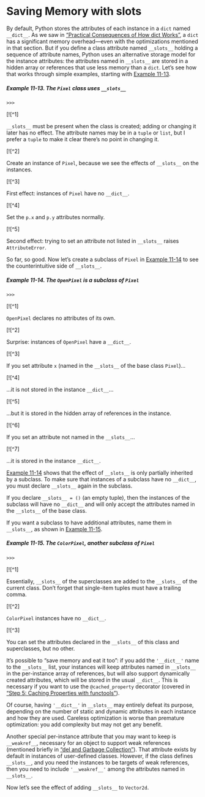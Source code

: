 # Saving Memory with __slots__

By default, Python stores the attributes of each instance in a `dict` named `__dict__`. As we saw in [“Practical Consequences of How dict Works”](ch03.html#consequences_dict_internals), a `dict` has a significant memory overhead—even with the optimizations mentioned in that section. But if you define a class attribute named `__slots__` holding a sequence of attribute names, Python uses an alternative storage model for the instance attributes: the attributes named in `__slots__` are stored in a hidden array or references that use less memory than a `dict`. Let’s see how that works through simple examples, starting with [Example 11-13](#slots_ex1).

##### Example 11-13. The `Pixel` class uses `__slots__`

```
>>> 
```

[![^1]

`__slots__` must be present when the class is created; adding or changing it later has no effect. The attribute names may be in a `tuple` or `list`, but I prefer a `tuple` to make it clear there’s no point in changing it.

[![^2]

Create an instance of `Pixel`, because we see the effects of `__slots__` on the instances.

[![^3]

First effect: instances of `Pixel` have no `__dict__`.

[![^4]

Set the `p.x` and `p.y` attributes normally.

[![^5]

Second effect: trying to set an attribute not listed in `__slots__` raises `AttributeError`.

So far, so good. Now let’s create a subclass of `Pixel` in [Example 11-14](#slots_ex2) to see the counterintuitive side of `__slots__`.

##### Example 11-14. The `OpenPixel` is a subclass of `Pixel`

```
>>> 
```

[![^1]

`OpenPixel` declares no attributes of its own.

[![^2]

Surprise: instances of `OpenPixel` have a `__dict__`.

[![^3]

If you set attribute `x` (named in the `__slots__` of the base class `Pixel`)…

[![^4]

…it is not stored in the instance `__dict__`…

[![^5]

…but it is stored in the hidden array of references in the instance.

[![^6]

If you set an attribute not named in the `__slots__`…

[![^7]

…it is stored in the instance `__dict__`.

[Example 11-14](#slots_ex2) shows that the effect of `__slots__` is only partially inherited by a subclass. To make sure that instances of a subclass have no `__dict__`, you must declare `__slots__` again in the subclass.

If you declare `__slots__ = ()` (an empty tuple), then the instances of the subclass will have no `__dict__` and will only accept the attributes named in the `__slots__` of the base class.

If you want a subclass to have additional attributes, name them in `__slots__`, as shown in [Example 11-15](#slots_ex3).

##### Example 11-15. The `ColorPixel`, another subclass of `Pixel`

```
>>> 
```

[![^1]

Essentially, `__slots__` of the superclasses are added to the `__slots__` of the current class. Don’t forget that single-item tuples must have a trailing comma.

[![^2]

`ColorPixel` instances have no `__dict__`.

[![^3]

You can set the attributes declared in the `__slots__` of this class and superclasses, but no other.

It’s possible to “save memory and eat it too”: if you add the `'__dict__'` name to the `__slots__` list, your instances will keep attributes named in `__slots__` in the per-instance array of references, but will also support dynamically created attributes, which will be stored in the usual `__dict__`. This is necessary if you want to use the `@cached_property` decorator (covered in [“Step 5: Caching Properties with functools”](ch22.html#caching_properties_sec)).

Of course, having `'__dict__'` in `__slots__` may entirely defeat its purpose, depending on the number of static and dynamic attributes in each instance and how they are used. Careless optimization is worse than premature optimization: you add complexity but may not get any benefit.

Another special per-instance attribute that you may want to keep is `__weakref__`, necessary for an object to support weak references (mentioned briefly in [“del and Garbage Collection”](ch06.html#del_sec)). That attribute exists by default in instances of user-defined classes. However, if the class defines `__slots__`, and you need the instances to be targets of weak references, then you need to include `'__weakref__'` among the attributes named in `__slots__`.

Now let’s see the effect of adding `__slots__` to `Vector2d`.